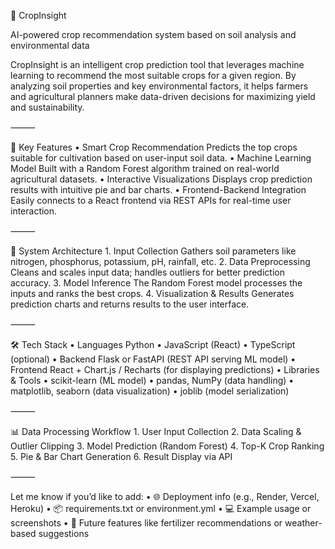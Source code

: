 🌾 CropInsight

AI-powered crop recommendation system based on soil analysis and environmental data

CropInsight is an intelligent crop prediction tool that leverages machine learning to recommend the most suitable crops for a given region. By analyzing soil properties and key environmental factors, it helps farmers and agricultural planners make data-driven decisions for maximizing yield and sustainability.

⸻

🚀 Key Features
	•	Smart Crop Recommendation
Predicts the top crops suitable for cultivation based on user-input soil data.
	•	Machine Learning Model
Built with a Random Forest algorithm trained on real-world agricultural datasets.
	•	Interactive Visualizations
Displays crop prediction results with intuitive pie and bar charts.
	•	Frontend-Backend Integration
Easily connects to a React frontend via REST APIs for real-time user interaction.

⸻

🧩 System Architecture
	1.	Input Collection
Gathers soil parameters like nitrogen, phosphorus, potassium, pH, rainfall, etc.
	2.	Data Preprocessing
Cleans and scales input data; handles outliers for better prediction accuracy.
	3.	Model Inference
The Random Forest model processes the inputs and ranks the best crops.
	4.	Visualization & Results
Generates prediction charts and returns results to the user interface.

⸻

🛠️ Tech Stack
	•	Languages
Python • JavaScript (React) • TypeScript (optional)
	•	Backend
Flask or FastAPI (REST API serving ML model)
	•	Frontend
React + Chart.js / Recharts (for displaying predictions)
	•	Libraries & Tools
	•	scikit-learn (ML model)
	•	pandas, NumPy (data handling)
	•	matplotlib, seaborn (data visualization)
	•	joblib (model serialization)

⸻

📊 Data Processing Workflow
	1.	User Input Collection
	2.	Data Scaling & Outlier Clipping
	3.	Model Prediction (Random Forest)
	4.	Top-K Crop Ranking
	5.	Pie & Bar Chart Generation
	6.	Result Display via API

⸻

Let me know if you’d like to add:
	•	🌐 Deployment info (e.g., Render, Vercel, Heroku)
	•	📦 requirements.txt or environment.yml
	•	💻 Example usage or screenshots
	•	📱 Future features like fertilizer recommendations or weather-based suggestions
